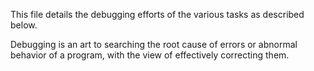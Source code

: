 This file details the debugging efforts of the various tasks as described below.

Debugging is an art to searching the root cause of errors or abnormal behavior of a program, with the view of effectively correcting them.
